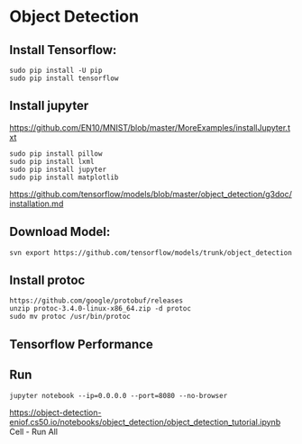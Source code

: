 # Object Detection

## Install Tensorflow:

    sudo pip install -U pip  
    sudo pip install tensorflow 
    
## Install jupyter
https://github.com/EN10/MNIST/blob/master/MoreExamples/installJupyter.txt

    sudo pip install pillow
    sudo pip install lxml
    sudo pip install jupyter
    sudo pip install matplotlib
    
https://github.com/tensorflow/models/blob/master/object_detection/g3doc/installation.md
    
## Download Model:
    svn export https://github.com/tensorflow/models/trunk/object_detection

## Install protoc
    https://github.com/google/protobuf/releases
    unzip protoc-3.4.0-linux-x86_64.zip -d protoc
    sudo mv protoc /usr/bin/protoc
    
## Tensorflow Performance

## Run

    jupyter notebook --ip=0.0.0.0 --port=8080 --no-browser
https://object-detection-eniof.cs50.io/notebooks/object_detection/object_detection_tutorial.ipynb
Cell - Run All